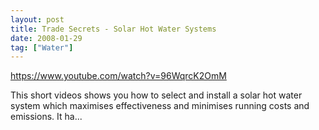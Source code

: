 ```yaml
---
layout: post
title: Trade Secrets - Solar Hot Water Systems
date: 2008-01-29
tag: ["Water"]
---
```


https://www.youtube.com/watch?v=96WqrcK2OmM  

This short videos shows you how to select and install a solar hot water system which maximises effectiveness and minimises running costs and emissions. It ha...